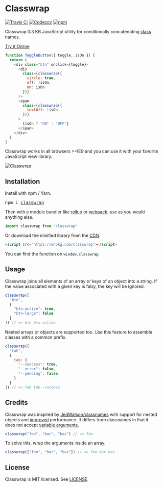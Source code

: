 # Classwrap
[![Travis CI](https://img.shields.io/travis/jbucaran/classwrap/master.svg)](https://travis-ci.org/jbucaran/classwrap)
[![Codecov](https://img.shields.io/codecov/c/github/jbucaran/classwrap/master.svg)](https://codecov.io/gh/jbucaran/classwrap)
[![npm](https://img.shields.io/npm/v/classwrap.svg)](https://www.npmjs.org/package/classwrap)

Classwrap 0.3 KB JavaScript utility for conditionally concatenating [class names](https://developer.mozilla.org/en-US/docs/Web/API/Element/className).

[Try it Online](https://codepen.io/jbucaran/pen/GMRjRB)

```js
function ToggleButton({ toggle, isOn }) {
  return (
    <div class="btn" onclick={toggle}>
      <div
        class={classwrap({
          circle: true,
          off: !isOn,
          on: isOn
        })}
      />
      <span
        class={classwrap({
          textOff: !isOn
        })}
      >
        {isOn ? "ON" : "OFF"}
      </span>
    </div>
  )
}
```

Classwrap works in all browsers >=IE9 and you can use it with your favorite JavaScript view library.

![Classwrap](https://user-images.githubusercontent.com/56996/30416101-cda83bd4-9965-11e7-9db5-230ba3fc83fd.gif)



## Installation

Install with npm / Yarn.

<pre>
npm i <a href="https://www.npmjs.com/package/classwrap">classwrap</a>
</pre>

Then with a module bundler like [rollup](https://github.com/rollup/rollup) or [webpack](https://github.com/webpack/webpack), use as you would anything else.

```js
import classwrap from "classwrap"
```

Or download the minified library from the [CDN](https://unpkg.com/classwrap).

```html
<script src="https://unpkg.com/classwrap"></script>
```

You can find the function on `window.classwrap`.

## Usage

Classwrap joins all elements of an array or keys of an object into a string. If the value associated with a given key is falsy, the key will be ignored.

```js
classwrap([
  "btn",
  {
    "btn-active": true,
    "btn-large": false
  }
]) // => btn btn-active
```

Nested arrays or objects are supported too. Use this feature to assemble classes with a common prefix.

```js
classwrap([
  "tab",
  {
    tab: {
      "--success": true,
      "--error": false,
      "--pending": false
    }
  }
]) // => tab tab--success
```

## Credits

Classwrap was inspired by [JedWatson/classnames](https://github.com/JedWatson/classnames) with support for nested objects and [improved](/bench/README.md) performance. It differs from classnames in that it does not accept [variable arguments](https://developer.mozilla.org/en-US/docs/Web/JavaScript/Reference/Functions/arguments).

```js
classwrap("foo", "bar", "baz") // => foo
```

To solve this, wrap the arguments inside an array.

```js
classwrap(["foo", "bar", "baz"]) // => foo bar baz
```

## License

Classwrap is MIT licensed. See [LICENSE](LICENSE.md).
